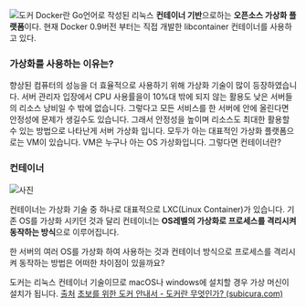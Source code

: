 ![도커](https://img1.daumcdn.net/thumb/R1280x0/?scode=mtistory2&fname=https%3A%2F%2Ft1.daumcdn.net%2Fcfile%2Ftistory%2F9981E6375B8CF0802A)
Docker란 Go언어로 작성된 리눅스 **컨테이너 기반**으로하는 **오픈소스 가상화 플랫폼**이다.
현재 Docker 0.9버전 부터는 직접 개발한 libcontainer 컨테이너를 사용하고 있다.

### **가상화를 사용하는 이유는?**

향상된 컴퓨터의 성능을 더 효율적으로 사용하기 위해 가상화 기술이 많이 등장하였습니다.
서버 관리자 입장에서 CPU 사용률을이 10%대 밖에 되지 않는 활용도 낮은 서버들의 리소스 낭비일 수 밖에 없습니다. 그렇다고 모든 서비스를 한 서버에 안에 올린다면 안정성에 문제가 생길수도 있습니다. 그래서 안정성을 높이며 리소스도 최대한 활용할 수 있는 방법으로 나타난게 서버 가상화 입니다. 모두가 아는 대표적인 가상화 플랫폼으로는 VM이 있습니다. VM은 누구나 아는 OS 가상화입니다. 그렇다면 컨테이너란?


### 컨테이너
![사진](https://img1.daumcdn.net/thumb/R1280x0/?scode=mtistory2&fname=https%3A%2F%2Ft1.daumcdn.net%2Fcfile%2Ftistory%2F9939BC355B8D39F616)

컨테이너는 가상화 기술 중 하나로 대표적으로 LXC(Linux Container)가 있습니다. 기존 OS를 가상화 시키던 것과 달리 컨테이너는 **OS레벨의 가상화로 프로세스를 격리시켜 동작하는 방식**으로 이루어집니다.

한 서버의 여러 OS를 가상화 하여 사용하는 것과 컨테이너 방식으로 프로세스를 격리시켜 동작하는 방법은 어떠한 차이점이 있을까요?


도커는 리눅스 컨테이너 기술이므로 macOS나 windows에 설치할 경우 가상 머신이 설치가 됩니다. 
[출처](https://khj93.tistory.com/entry/Docker-Docker-%EA%B0%9C%EB%85%90)
[초보를 위한 도커 안내서 - 도커란 무엇인가? (subicura.com)](https://subicura.com/2017/01/19/docker-guide-for-beginners-1.html)